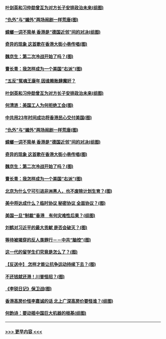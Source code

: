 #### [叶剑英和习仲勋曾互为对方长子安排政治未来(组图)](../pages/p4/907786.md?t=09182322) 
#### [“仇外”与“媚外”两场闹剧一样荒唐(图)](../pages/p4/907689.md?t=09182322) 
#### [蟑螂一词不简单 香港是“德国近邻”间的对决(组图)](../pages/p4/907618.md?t=09182322) 
#### [奇异的现象 这首歌在香港大街小巷传唱(图)](../pages/p4/907583.md?t=09182322) 
#### [魏京生：第二次冷战开始了吗？(图)](../pages/p4/907581.md?t=09182322) 
#### [曹长青：我怎样成为一个美国“右派”(图)](../pages/p4/907580.md?t=09182322) 
#### [“五反”冤魂王康年 因谁赖账肆魔奸？](../pages/p4/907787.md?t=09182322) 
#### [叶剑英和习仲勋曾互为对方长子安排政治未来(组图)](../pages/p4/907786.md?t=09182322) 
#### [何清涟：美国工人为何拒绝工会(图)](../pages/p4/907701.md?t=09182322) 
#### [中共用23年时间成功将香港民心交付美国(图)](../pages/p4/907698.md?t=09182322) 
#### [“仇外”与“媚外”两场闹剧一样荒唐(图)](../pages/p4/907689.md?t=09182322) 
#### [蟑螂一词不简单 香港是“德国近邻”间的对决(组图)](../pages/p4/907618.md?t=09182322) 
#### [奇异的现象 这首歌在香港大街小巷传唱(图)](../pages/p4/907583.md?t=09182322) 
#### [魏京生：第二次冷战开始了吗？(图)](../pages/p4/907581.md?t=09182322) 
#### [曹长青：我怎样成为一个美国“右派”(图)](../pages/p4/907580.md?t=09182322) 
#### [北京为什么宁可引进非洲黑人，也不废除计划生育？(图)](../pages/p4/907577.md?t=09182322) 
#### [美中将达成什么？临时协议 秘密协议 全面协议？(图)](../pages/p4/907576.md?t=09182322) 
#### [美国一旦“制裁”香港　有何灾难性后果？(组图)](../pages/p4/907575.md?t=09182322) 
#### [刘鹤对习近平的最大贡献 是否会破灭？(图)](../pages/p4/907509.md?t=09182322) 
#### [等待被揭穿的反人类罪行－－中共“脑控”(图)](../pages/p4/907167.md?t=09182322) 
#### [这一代的留学生们究竟是怎么了？(图)](../pages/p4/907473.md?t=09182322) 
#### [【反送中】 怎样才能让抗争运动持续下去？(图)](../pages/p4/907466.md?t=09182322) 
#### [不还钱就还港！川普怪招？(图)](../pages/p4/907474.md?t=09182322) 
#### [《李锐日记》保卫战(图)](../pages/p4/907465.md?t=09182322) 
#### [香港高房价怪李嘉诚的话 北上广深高房价要怪谁？(组图)](../pages/p4/907471.md?t=09182322) 
#### [何韵诗：要动摇中国巨大机器的根基(组图)](../pages/p4/907469.md?t=09182322) 

----
#### [ >>> 更早内容 <<< ](../indexes/p4-earlier.md)
